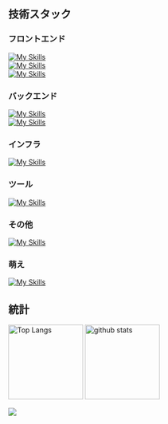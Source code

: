 ## 技術スタック

### フロントエンド
[![My Skills](https://skillicons.dev/icons?i=html,css,js,ts)](https://skillicons.dev)<br>
[![My Skills](https://skillicons.dev/icons?i=vue,nuxt,vuetify,react,next,materialui,nodejs,threejs,bootstrap,tailwind)](https://skillicons.dev)<br>
[![My Skills](https://skillicons.dev/icons?i=npm,vite,vitest)](https://skillicons.dev)<br>

### バックエンド
<!-- go -->
[![My Skills](https://skillicons.dev/icons?i=php,python)](https://skillicons.dev)<br>
[![My Skills](https://skillicons.dev/icons?i=laravel)](https://skillicons.dev)

### インフラ
[![My Skills](https://skillicons.dev/icons?i=git,github,aws,vercel,docker,mysql)](https://skillicons.dev)<br>

<!-- ### mobile
[![My Skills](https://skillicons.dev/icons?i=swift,kotlin)](https://skillicons.dev)<br>
[![My Skills](https://skillicons.dev/icons?i=)](https://skillicons.dev)
-->

### ツール
[![My Skills](https://skillicons.dev/icons?i=vscode,pycharm,notion,postman)](https://skillicons.dev)

### その他
[![My Skills](https://skillicons.dev/icons?i=md,latex)](https://skillicons.dev)

### 萌え
[![My Skills](https://skillicons.dev/icons?i=bun,pug)](https://skillicons.dev)


## 統計

<p align="left"> 
  <img alt="Top Langs" height="150px" src="https://github-readme-stats.vercel.app/api/top-langs/?username=IJproject&layout=donut&theme=dracula" />
  <img alt="github stats" height="150px" src="https://github-readme-stats.vercel.app/api?username=IJproject&show_icons=true&theme=dracula" />
</p>

<!-- ![trophy](https://github-profile-trophy.vercel.app/?username=IJproject&rank=SECRET,SSS,SS,S,AAA,AA,A,B&theme=darkhub&margin-w=5) -->

![](https://komarev.com/ghpvc/?username=IJproject&color=blue)
